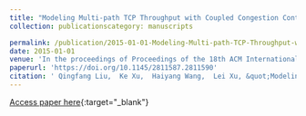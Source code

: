 ```yaml
---
title: "Modeling Multi-path TCP Throughput with Coupled Congestion Control and Flow Control"
collection: publicationscategory: manuscripts

permalink: /publication/2015-01-01-Modeling-Multi-path-TCP-Throughput-with-Coupled-Congestion-Control-and-Flow-Control
date: 2015-01-01
venue: 'In the proceedings of Proceedings of the 18th ACM International Conference on Modeling, Analysis and Simulation of Wireless and Mobile Systems, MSWiM 2015, Cancun, Mexico, November 2-6, 2015'
paperurl: 'https://doi.org/10.1145/2811587.2811590'
citation: ' Qingfang Liu,  Ke Xu,  Haiyang Wang,  Lei Xu, &quot;Modeling Multi-path TCP Throughput with Coupled Congestion Control and Flow Control.&quot; In the proceedings of Proceedings of the 18th ACM International Conference on Modeling, Analysis and Simulation of Wireless and Mobile Systems, MSWiM 2015, Cancun, Mexico, November 2-6, 2015, 2015.'
---
```

[Access paper here](https://doi.org/10.1145/2811587.2811590){:target="_blank"}
